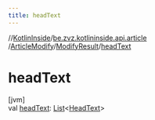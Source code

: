```yaml
---
title: headText
---
```

//[KotlinInside](../../../../index.html)/[be.zvz.kotlininside.api.article](../../index.html)
/[ArticleModify](../index.html)/[ModifyResult](index.html)/[headText](head-text.html)

# headText

[jvm]\
val [headText](head-text.html): [List](https://kotlinlang.org/api/latest/jvm/stdlib/kotlin.collections/-list/index.html)&lt;[HeadText](
../../../be.zvz.kotlininside.api.type/-head-text/index.html)&gt;




